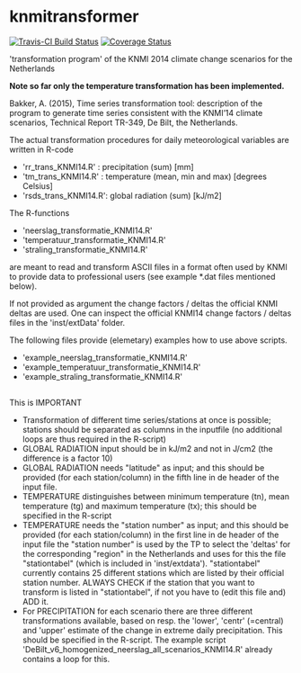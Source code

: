 # knmitransformer

[![Travis-CI Build Status](https://travis-ci.org/MartinRoth/knmitransformer.svg?branch=master)](https://travis-ci.org/MartinRoth/knmitransformer)
[![Coverage Status](https://img.shields.io/codecov/c/github/MartinRoth/knmitransformer/master.svg)](https://codecov.io/github/MartinRoth/knmitransformer?branch=master)

'transformation program'  of the KNMI 2014 climate change scenarios for the
Netherlands

**Note so far only the temperature transformation has been implemented.**

Bakker, A. (2015), Time series transformation tool: description of the program
to generate time series consistent with the KNMI’14 climate scenarios, Technical
Report TR-349, De Bilt, the Netherlands.

The actual transformation procedures for daily meteorological variables are
written in R-code

- 'rr_trans_KNMI14.R'  : precipitation    (sum)                [mm]             
- 'tm_trans_KNMI14.R'  : temperature      (mean, min and max)  [degrees Celsius] 
- 'rsds_trans_KNMI14.R': global radiation (sum)                [kJ/m2]

The R-functions

- 'neerslag_transformatie_KNMI14.R'
- 'temperatuur_transformatie_KNMI14.R'
- 'straling_transformatie_KNMI14.R'
   
are meant to read and transform ASCII files in a format often used by KNMI to
provide data to professional users (see example *.dat files mentioned below).
   
If not provided as argument the  change factors / deltas the official KNMI
deltas are used.
One can inspect the official KNMI14 change factors / deltas files in the 
'inst/extData' folder.

The following files provide (elemetary) examples how to use above scripts.

- 'example_neerslag_transformatie_KNMI14.R'
- 'example_temperatuur_transformatie_KNMI14.R'
- 'example_straling_transformatie_KNMI14.R'

##
This is IMPORTANT

* Transformation of different time series/stations at once is possible; stations
  should be separated as columns in the inputfile (no additional loops are thus
  required in the R-script)
* GLOBAL RADIATION input should be in kJ/m2 and not in J/cm2 (the difference is
  a factor 10)
* GLOBAL RADIATION needs "latitude" as input; and this should be provided (for
  each station/column) in the fifth line in de header of the input file.
* TEMPERATURE distinguishes between minimum temperature (tn), mean temperature
  (tg) and maximum temperature (tx); this should be specified in the R-script
* TEMPERATURE needs the "station number" as input; and this should be provided
  (for each station/column) in the first line in de header of the input file the
  "station number" is used by the TP to select the 'deltas' for the
  corresponding "region" in the Netherlands and uses for this the file
  "stationtabel" (which is included in 'inst/extdata').
  "stationtabel" currently contains 25 different stations which are listed by
  their official station number. 
  ALWAYS CHECK if the station that you want to transform is listed in
  "stationtabel", if not you have to (edit this file and) ADD it.
* For PRECIPITATION for each scenario there are three different transformations
  available, based on resp. the 'lower', 'centr' (=central) and 'upper' estimate 
  of the change in extreme daily precipitation. This should be specified in the
  R-script.
  The example script 'DeBilt_v6_homogenized_neerslag_all_scenarios_KNMI14.R'
  already contains a loop for this.
  
